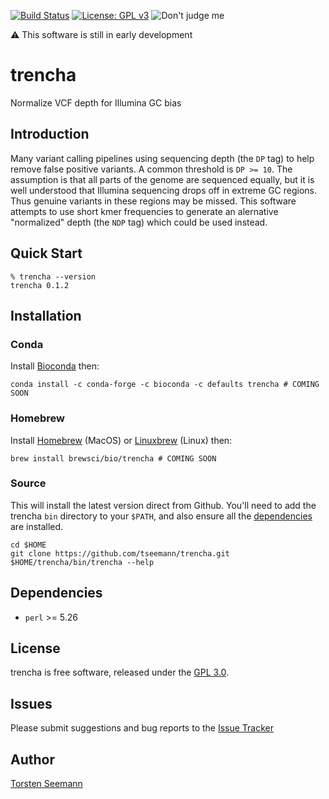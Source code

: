 [![Build Status](https://travis-ci.org/tseemann/trencha.svg?branch=master)](https://travis-ci.org/tseemann/trencha)
[![License: GPL v3](https://img.shields.io/badge/License-GPL%20v3-blue.svg)](https://www.gnu.org/licenses/gpl-3.0)
![Don't judge me](https://img.shields.io/badge/Language-Perl_5-steelblue.svg)

:warning: This software is still in early development

# trencha

Normalize VCF depth for Illumina GC bias

## Introduction

Many variant calling pipelines using sequencing depth (the `DP` tag) 
to help remove false positive variants. A common threshold is `DP >= 10`.
The assumption is that all parts of the genome are sequenced
equally, but it is well understood that Illumina sequencing drops off
in extreme GC regions. Thus genuine variants in these regions may be missed.
This software attempts to use short kmer frequencies to generate an
alernative "normalized" depth (the `NDP` tag) which could be used instead.

## Quick Start

```
% trencha --version
trencha 0.1.2

```

## Installation

### Conda
Install [Bioconda](https://bioconda.github.io/user/install.html) then:
```
conda install -c conda-forge -c bioconda -c defaults trencha # COMING SOON
```

### Homebrew
Install [Homebrew](http://brew.sh/) (MacOS)
or [Linuxbrew](http://linuxbrew.sh/) (Linux) then:
```
brew install brewsci/bio/trencha # COMING SOON
```

### Source
This will install the latest version direct from Github.
You'll need to add the trencha `bin` directory to your `$PATH`,
and also ensure all the [dependencies](#Dependencies) are installed.
```
cd $HOME
git clone https://github.com/tseemann/trencha.git
$HOME/trencha/bin/trencha --help
```

## Dependencies

* `perl` >= 5.26

## License

trencha is free software, released under the
[GPL 3.0](https://raw.githubusercontent.com/tseemann/trencha/master/LICENSE).

## Issues

Please submit suggestions and bug reports to the
[Issue Tracker](https://github.com/tseemann/trencha/issues)

## Author

[Torsten Seemann](https://twitter.com/torstenseemann)

